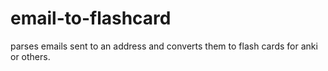 # email-to-flashcard
parses emails sent to an address and converts them to flash cards for anki or others.
